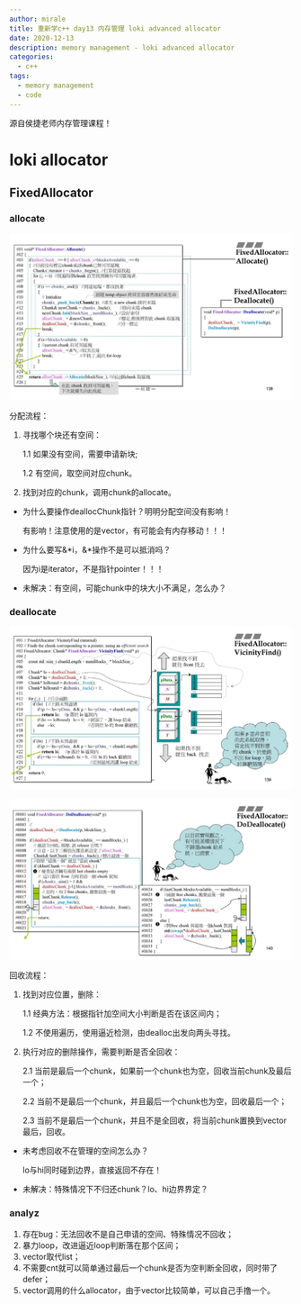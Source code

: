 ```yaml
---
author: mirale
title: 重新学c++ day13 内存管理 loki advanced allocator
date: 2020-12-13
description: memory management - loki advanced allocator
categories:
  - c++
tags:
  - memory management
  - code
---
```


源自侯捷老师内存管理课程！

# loki allocator

## FixedAllocator

### allocate

![](FixedAllocator.jpg)

分配流程：

1. 寻找哪个块还有空间：
   
    1.1 如果没有空间，需要申请新块;

    1.2 有空间，取空间对应chunk。
2. 找到对应的chunk，调用chunk的allocate。

- 为什么要操作deallocChunk指针？明明分配空间没有影响！

    有影响！注意使用的是vector，有可能会有内存移动！！！

- 为什么要写&*i，&*操作不是可以抵消吗？

    因为i是iterator，不是指针pointer！！！

- 未解决：有空间，可能chunk中的块大小不满足，怎么办？

### deallocate

![](FixedAllocator2.jpg)

![](FixedAllocator3.jpg)

回收流程：

1. 找到对应位置，删除：
   
    1.1 经典方法：根据指针加空间大小判断是否在该区间内；

    1.2 不使用遍历，使用逼近检测，由dealloc出发向两头寻找。

2. 执行对应的删除操作，需要判断是否全回收：

    2.1 当前是最后一个chunk，如果前一个chunk也为空，回收当前chunk及最后一个；

    2.2 当前不是最后一个chunk，并且最后一个chunk也为空，回收最后一个；

    2.3 当前不是最后一个chunk，并且不是全回收，将当前chunk置换到vector最后，回收。

- 未考虑回收不在管理的空间怎么办？

    lo与hi同时碰到边界，直接返回不存在！

- 未解决：特殊情况下不归还chunk？lo、hi边界界定？

### analyz

1. 存在bug：无法回收不是自己申请的空间、特殊情况不回收；
2. 暴力loop，改进逼近loop判断落在那个区间；
3. vector取代list；
4. 不需要cnt就可以简单通过最后一个chunk是否为空判断全回收，同时带了defer；
5. vector调用的什么allocator，由于vector比较简单，可以自己手撸一个。

